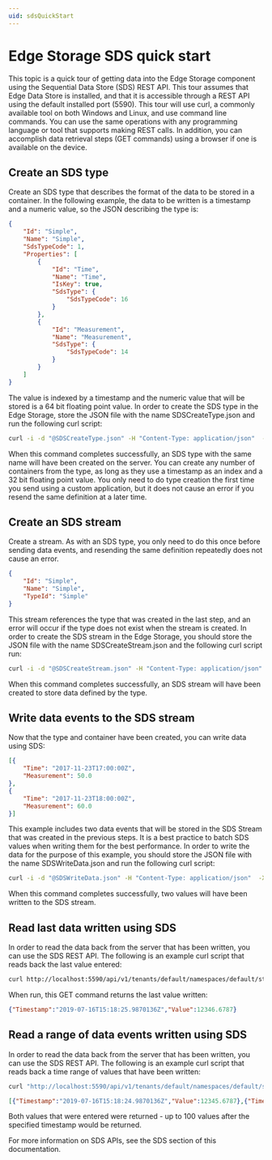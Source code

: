 ```yaml
---
uid: sdsQuickStart
---
```


# Edge Storage SDS quick start

This topic is a quick tour of getting data into the Edge Storage component using the Sequential Data Store (SDS) REST API. This tour assumes that Edge Data Store is installed, and that it is accessible through a REST API using the default installed port (5590). This tour will use curl, a commonly available tool on both Windows and Linux, and use command line commands. You can use the same operations with any programming language or tool that supports making REST calls. In addition, you can accomplish data retrieval steps (GET commands) using a browser if one is available on the device.

## Create an SDS type

Create an SDS type that describes the format of the data to be stored in a container. In the following example, the data to be written is a timestamp and a numeric value, so the JSON describing the type is:

```json
{
    "Id": "Simple",
    "Name": "Simple",
    "SdsTypeCode": 1,
    "Properties": [
        {
            "Id": "Time",
            "Name": "Time",
            "IsKey": true,
            "SdsType": {
                "SdsTypeCode": 16
            }
        },
        {
            "Id": "Measurement",
            "Name": "Measurement",
            "SdsType": {
                "SdsTypeCode": 14
            }
        }
    ]
}
```

The value is indexed by a timestamp and the numeric value that will be stored is a 64 bit floating point value. In order to create the SDS type in the Edge Storage, store the JSON file with the name SDSCreateType.json and run the following curl script:

```bash
curl -i -d "@SDSCreateType.json" -H "Content-Type: application/json"  -X POST http://localhost:5590/api/v1/tenants/default/namespaces/default/types/Simple
```

When this command completes successfully, an SDS type with the same name will have been created on the server. You can create any number of containers from the type, as long as they use a timestamp as an index and a 32 bit floating point value. You only need to do type creation the first time you send using a custom application, but it does not cause an error if you resend the same definition at a later time.

## Create an SDS stream

Create a stream. As with an SDS type, you only need to do this once before sending data events, and resending the same definition repeatedly does not cause an error.

```json
{
    "Id": "Simple",
    "Name": "Simple",
    "TypeId": "Simple"
}
```

This stream references the type that was created in the last step, and an error will occur if the type does not exist when the stream is created. In order to create the SDS stream in the Edge Storage, you should store the JSON file with the name SDSCreateStream.json and the following curl script run:

```bash
curl -i -d "@SDSCreateStream.json" -H "Content-Type: application/json"  -X POST http://localhost:5590/api/v1/tenants/default/namespaces/default/streams/Simple
```

When this command completes successfully, an SDS stream will have been created to store data defined by the type.

## Write data events to the SDS stream

Now that the type and container have been created, you can write data using SDS:

```json
[{
    "Time": "2017-11-23T17:00:00Z",
    "Measurement": 50.0
},
{
    "Time": "2017-11-23T18:00:00Z",
    "Measurement": 60.0
}]
```

This example includes two data events that will be stored in the SDS Stream that was created in the previous steps. It is a best practice to batch SDS values when writing them for the best performance. In order to write the data for the purpose of this example, you should store the JSON file with the name SDSWriteData.json and run the following curl script:

```bash
curl -i -d "@SDSWriteData.json" -H "Content-Type: application/json"  -X POST http://localhost:5590/api/v1/tenants/default/namespaces/default/streams/Simple/Data
```

When this command completes successfully, two values will have been written to the SDS stream.

## Read last data written using SDS

In order to read the data back from the server that has been written, you can use the SDS REST API. The following is an example curl script that reads back the last value entered:

```bash
curl http://localhost:5590/api/v1/tenants/default/namespaces/default/streams/MyCustomContainer/Data/Last
```

When run, this GET command returns the last value written:

```json
{"Timestamp":"2019-07-16T15:18:25.9870136Z","Value":12346.6787}
```

## Read a range of data events written using SDS

In order to read the data back from the server that has been written, you can use the SDS REST API. The following is an example curl script that reads back a time range of values that have been written:

```bash
curl "http://localhost:5590/api/v1/tenants/default/namespaces/default/streams/MyCustomContainer/Data?startIndex=2019-07-08T13:00:00Z&count=100"
```

```json
[{"Timestamp":"2019-07-16T15:18:24.9870136Z","Value":12345.6787},{"Timestamp":"2019-07-16T15:18:25.9870136Z","Value":12346.6787}]
```

Both values that were entered were returned - up to 100 values after the specified timestamp would be returned.

For more information on SDS APIs, see the SDS section of this documentation.
